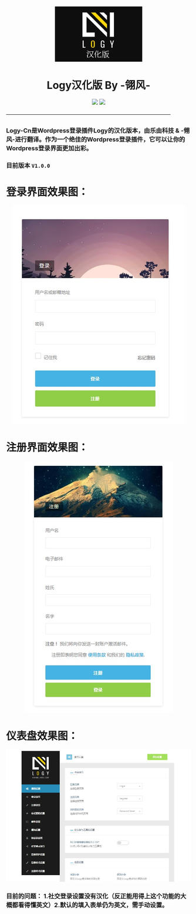 
<p align="center">
<img src="https://raw.githubusercontent.com/JimHans/Logy-Cn/master/4.jpg" height=150>
</p>

<h1 align="center"> Logy汉化版 By -翎风- </h1>

<p align="center">
 
 <img src="https://img.shields.io/badge/Version-@1.0.0-red.svg?style=flat-square">
<img src="https://img.shields.io/github/dt/AFNetworking.svg">
</p>


————————————————————————————————
### Logy-Cn是Wordpress登录插件Logy的汉化版本，由乐由科技 & -翎风-进行翻译。作为一个绝佳的Wordpress登录插件，它可以让你的Wordpress登录界面更加出彩。
### 目前版本 `V1.0.0`

# 登录界面效果图：
<p align="center">
<img src="https://raw.githubusercontent.com/JimHans/Logy-Cn/master/1.jpg">
</p>

# 注册界面效果图：
<p align="center">
<img src="https://raw.githubusercontent.com/JimHans/Logy-Cn/master/2.jpg">
</p>

# 仪表盘效果图：
<p align="center">
<img src="https://raw.githubusercontent.com/JimHans/Logy-Cn/master/3.jpg">
</p>

### 目前的问题： 1.社交登录设置没有汉化（反正能用得上这个功能的大概都看得懂英文）2.默认的填入表单仍为英文，需手动设置。
